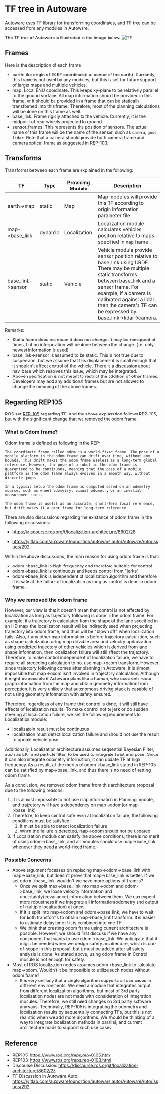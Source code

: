 # TF tree in Autoware
Autoware uses TF library for transforming coordinates, and TF tree can be accessed from any modules in Autoware.

The TF tree of Autoware is illustrated in the image below.
![TF](/img/TF.svg)

## Frames
Here is the description of each frame
* earth: the origin of ECEF coordinate(i.e. center of the earth). Currently, this frame is not used by any modules, but this is set for future support of larger maps and multiple vehicles.
* map: Local ENU coordinate. This keeps xy-plane to be relatively parallel to the ground surface. All map information should be provided in this frame, or it should be provided in a frame that can be statically transformed into this frame. Therefore, most of the planning calculations will be done on this frame as well.
* base_link: Frame rigidly attached to the vehicle. Currently, it is the midpoint of rear wheels projected to ground.
* sensor_frames: This represents the position of sensors. The actual name of this frame will be the name of the sensor, such as `camera`, `gnss`, `lidar`. Note that a camera should provide both camera frame and camera optical frame as suggested in [REP-103](https://www.ros.org/reps/rep-0103.html).

## Transforms
Transforms between each frame are explained in the following:

|TF|Type|Providing Module|Description|
|-|-|-|-|
|earth->map|static|Map|Map modules will provide this TF according to origin information parameter file.|
|map->base_link|dynamic|Localization|Localization module calculates vehicles position relative to maps specified in `map` frame.|
|base_link->sensor|static|Vehicle|Vehicle module provide sensor position relative to base_link using URDF. There may be multiple static transforms between base_link and a sensor frame. For example, if a camera is calibrated against a lidar, then the camera's TF can be expressed by base_link->lidar->camera.|

Remarks:
* Static frame does not mean it does not change. It may be remapped at times, but no interpolation will be done between the change. (i.e. only newest information is used)
* base_link->sensor is assumed to be static. This is not true due to suspension, but we assume that this displacement is small enough that it shouldn't affect control of the vehicle. There is a [discussion](https://gitlab.com/autowarefoundation/autoware.auto/AutowareAuto/-/issues/292) about nav_base which resolves this issue, which may be integrated.
* Above specification is not meant to restrict the addition of other frames. Developers may add any additional frames but are not allowed to change the meaning of the above frames.

## Regarding REP105
ROS set [REP-105](https://www.ros.org/reps/rep-0105.html
) regarding TF, and the above explanation follows REP-105, but with the significant change that we removed the odom frame.

### What is Odom frame?
Odom frame is defined as following in the REP: 
```
The coordinate frame called odom is a world-fixed frame. The pose of a mobile platform in the odom frame can drift over time, without any bounds. This drift makes the odom frame useless as a long-term global reference. However, the pose of a robot in the odom frame is guaranteed to be continuous, meaning that the pose of a mobile platform in the odom frame always evolves in a smooth way, without discrete jumps.

In a typical setup the odom frame is computed based on an odometry source, such as wheel odometry, visual odometry or an inertial measurement unit.

The odom frame is useful as an accurate, short-term local reference, but drift makes it a poor frame for long-term reference.
```
There are also discussions regarding the existance of odom frame in the following discussions:
* https://discourse.ros.org/t/localization-architecture/8602/28
+ https://gitlab.com/autowarefoundation/autoware.auto/AutowareAuto/issues/292

Within the above discussions, the main reason for using odom frame is that:
* odom->base_link is high-frequency and therefore suitable for control
* odom->base_link is continuous and keeps control from "jerks"
* odom->base_link is independent of localization algorithm and therefore it is safe at the failure of localization as long as control is done in odom frame.

### Why we removed the odom frame
However, our view is that it doesn't mean that control is not affected by localization as long as trajectory following is done in the odom frame. For example, if a trajectory is calculated from the shape of the lane specified in an HD map, the localization result will be indirectly used when projecting trajectory into odom frame, and thus will be "blown off" when localization fails. Also, if any other map information is before trajectory calculation, such as shape optimization using map drivable area and velocity optimization using predicted trajectory of other vehicles which is derived from lane shape information, then localization failure will still affect the trajectory. Therefore, to make control independent of localization failure, we have to require all preceding calculation to not use map->odom transform. However, since trajectory following comes after planning in Autoware, it is almost impossible that map->odom isn't involved in trajectory calculation. Although it might be possible if Autoware plans like a human, who uses only route graph information from the map and obtain geometry information from perception, it is very unlikely that autonomous driving stack is capable of not using geometry information with safety ensured. 

Therefore, regardless of any frame that control is done, it will still have effects of localization results. To make control not to jerk or do sudden steering at localization failure, we set the following requirements to Localization module:
* localizatoin result must be continuous
* localization must detect localization failure and should not use the result to update vehicle pose.

Additionally, Localization architecture assumes sequential Bayesian Filter, such as EKF and particle filter, to be used to integrate twist and pose. Since it can also integrate odometry information, it can update TF at high frequency. 
As a result, all the merits of odom->base_link stated in REP-105 can be satisfied by map->base_link, and thus there is no need of setting odom frame. 

As a conclusion, we removed odom frame from this architecture proposal due to the following reasons:
1. It is almost impossible to not use map information in Planning module, and trajectory will have a dependency on map->odom(or map->base_link)
2. Therefore, to keep control safe even at localization failure, the following conditions must be satisfied:
   1. It must be able to detect localization failure
   2. When the failure is detected, map->odom should not be updated
3. If Localization module can satisfy the above conditions, there is no merit of using odom->base_link, and all modules should use map->base_link whenever they need a world-fixed frame.

### Possible Concerns
* Above argument focusses on replacing map->odom->base_link with map->base_link, but doesn't prove that map->base_link is better. If we set odom->base_link, wouldn't we have more options of frames?
  * Once we split map->base_link into map->odom and odom->base_link, we loose velocity information and uncertainty(covariance) information between them. We can expect more robustness if we integrate all information(odometry and output of multiple localization) at once.
  * If it is split into map->odom and odom->base_link, we have to wait for both transforms to obtain map->base_link transform. It is easier to estimate delay time if it is combined into one TF.
  * We think that creating odom frame using current architecture is possible. However, we should first discuss if we have any component that wants to use odom->base_link. We anticipate that it might be needed when we design safety architecture, which is out-of-scope in this proposal, but it must be added after all safety analysis is done. As stated above, using odom frame in Control module is not enough for safety.
* Most of ROS localization nodes assumes odom->base_link to calculate map->odom. Wouldn't it be impossible to utilize such nodes without odom frame?
  * It is very unlikely that a single algorithm supports all use cases in different environments. We need a module that integrates output from different localization algorithms, but most of 3rd party localization nodes are not made with consideration of integration modules. Therefore, we still need changes on 3rd party software anyways. Technically, REP-105 is integrating the odometry and localization results by sequentially connecting TFs, but this is not realistic when we add more algorithms. We should be thinking of a way to integrate localization methods in parallel, and current architecture made to support such use cases.

## Reference
* REP105: https://www.ros.org/reps/rep-0105.html
* REP103: https://www.ros.org/reps/rep-0103.html
* Discourse Discussion: https://discourse.ros.org/t/localization-architecture/8602/28
* TF Discussion in Autoware.Auto: https://gitlab.com/autowarefoundation/autoware.auto/AutowareAuto/issues/292
